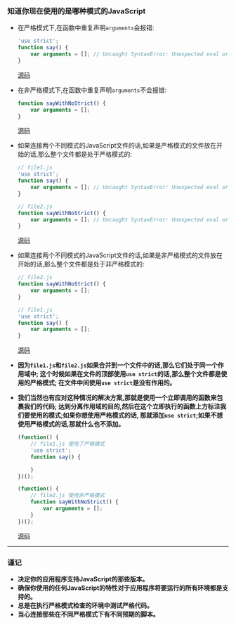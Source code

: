 ### 知道你现在使用的是哪种模式的JavaScript

+ 在严格模式下,在函数中重复声明`arguments`会报错:
    ```javascript
    'use strict';
    function say() {
        var arguments = []; // Uncaught SyntaxError: Unexpected eval or arguments in strict mode
    }
    ```
    [源码](item1/file1.js)
    
+ 在非严格模式下,在函数中重复声明`arguments`不会报错:
    ```javascript
    function sayWithNoStrict() {
        var arguments = [];
    }
    ```
    [源码](item1/file2.js)

+ 如果连接两个不同模式的JavaScript文件的话,如果是严格模式的文件放在开始的话,那么整个文件都是处于严格模式的:
    ```javascript
    // file1.js
    'use strict';
    function say() {
        var arguments = []; // Uncaught SyntaxError: Unexpected eval or arguments in strict mode
    }
    
    // file2.js
    function sayWithNoStrict() {
        var arguments = []; // Uncaught SyntaxError: Unexpected eval or arguments in strict mode
    }
    ```
    [源码](item1/file3.js)

+ 如果连接两个不同模式的JavaScript文件的话,如果是非严格模式的文件放在开始的话,那么整个文件都是处于非严格模式的:
    ```javascript
    // file2.js
    function sayWithNoStrict() {
        var arguments = [];
    }
    
    // file1.js
    'use strict';
    function say() {
        var arguments = [];
    }
    ```
    [源码](item1/file4.js)

+ **因为`file1.js`和`file2.js`如果合并到一个文件中的话,那么它们处于同一个作用域中;
    这个时候如果在文件的顶部使用`use strict`的话,那么整个文件都是使用的严格模式;
    在文件中间使用`use strict`是没有作用的。**
    
+ **我们当然也有应对这种情况的解决方案,那就是使用一个立即调用的函数来包裹我们的代码;
    达到分离作用域的目的,然后在这个立即执行的函数上方标注我们要使用的模式;如果你想使用严格模式的话,
    那就添加`use strict`;如果不想使用严格模式的话,那就什么也不添加。**
    
    ```javascript
    (function() {
        // file1.js 使用了严格模式
        'use strict';
        function say() {
    
        }
    })();
    
    (function() {
        // file2.js 使用非严格模式
        function sayWithNoStrict() {
            var arguments = [];
        }
    })();
    ```
    [源码](item1/file5.js)
    
------

### 谨记
+ **决定你的应用程序支持JavaScript的那些版本。**    
+ **确保你使用的任何JavaScript的特性对于应用程序将要运行的所有环境都是支持的。**    
+ **总是在执行严格模式检查的环境中测试严格代码。**    
+ **当心连接那些在不同严格模式下有不同预期的脚本。**    
    
